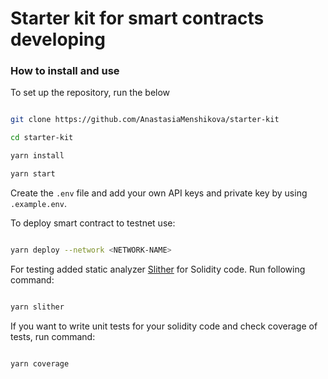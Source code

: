 # Starter kit for smart contracts developing

### How to install and use

To set up the repository, run the below

```bash

git clone https://github.com/AnastasiaMenshikova/starter-kit

cd starter-kit

yarn install

yarn start

```
Create the `.env` file and add your own API keys and private key by using `.example.env`. 

To deploy smart contract to testnet use:

 ```bash
 
 yarn deploy --network <NETWORK-NAME>

 ```

For testing added static analyzer [Slither](https://github.com/crytic/slither) for Solidity code. Run following command:

```bash

yarn slither

```
If you want to write unit tests for your solidity code and check coverage of tests, run command:

```bash

yarn coverage

```